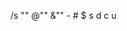 /s "" @"" &"" - # $ s d c u



<!-- Search for items by conditions.
/s {condition} {condition} ...


EXAMPLES OF A CONDITION -->

<!-- "TIT LE" <!-- title contains TIT and LE -->
<!-- @"USER NAME" <!-- username contains USER and NAME-->
<!-- &"URL LINK" <!-- url link contains URL and LINK -->
<!-- -a <!-- archived -->
<!-- -!s <!-- not starred -->
<!-- -l!r <!-- leaf && not root -->
<!-- 333<#<777 <!-- #333's successor && #777's predecessor -->
<!-- .5<$<24 <!-- 0.5h <= weight <= 24.0h -->
<!-- s<15: <!-- startable <= 15:00 today -->
<!-- /12/<d <!-- December 1st this year <= deadline -->
<!-- c <!-- created_at anytime -->
<!-- 2021//<u<//30T6: <!-- New Year's Day 2021 <= updated_at <= 6:00 on 30th of this month-->
<!-- r"REGEX_TITLE" <!-- title matches REGEX_TITLE -->
<!-- @r"REGEX_USER" <!-- username matches REGEX_USER -->
<!-- &r"REGEX_URL" <!-- url link matches REGEX_URL -->
<!-- #"DOUBLE "QUOTED" TITLE"# <!-- title contains DOUBLE, "QUOTED" and TITLE -->
<!-- r##"REGEX_SHARP#"QUOTED"#TITLE"## <!-- title matches REGEX_SHARP#"QUOTED"#TITLE -->
